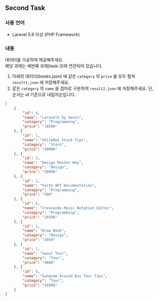 ## Second Task

### 사용 언어
- Laravel 5.6 이상 (PHP Framework)

### 내용
데이터를 가공하여 제공해주세요.
<br>
해당 과제는 세번째 과제(task-3)와 연관되어 있습니다.
<br>
1. 아래의 데이터(books.json) 에 같은 `category` 의 `price` 를 모두 합쳐 `result1.json` 에 저장해주세요.
2. 같은 `category` 의 `name` 을 컴마로 구분하여 `result2.json` 에 저장해주세요. 단, 순서는 id 기준으로 내림차순입니다.

```json
[
    {
        "id": 4,
        "name": "Laravel5 by kevin",
        "category": "Programming",
        "price": "18500"
    }, {
        "id": 1,
        "name": "SkileBot Stock Tips",
        "category": "Stock",
        "price": "40000"
    }, {
        "id": 3,
        "name": "Design Master Way",
        "category": "Design",
        "price": "20000"
    }, {
        "id": 2,
        "name": "Forte API Documentation",
        "category": "Programming",
        "price": "500"
    }, {
        "id": 6,
        "name": "Crescendo Music Notation Editor",
        "category": "Programming",
        "price": "18500"
    }, {
        "id": 5,
        "name": "Draw Book",
        "category": "Design",
        "price": "2050"
    }, {
        "id": 7,
        "name": "Seoul Tour",
        "category": "Tour",
        "price": "9000"
    }, {
        "id": 8,
        "name": "Gangnam Around Bus Tour Tips",
        "category": "Tour",
        "price": "41000"
    }
]
```